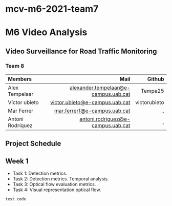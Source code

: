# mcv-m6-2021-team7

# M6 Video Analysis

## Video Surveillance for Road Traffic Monitoring

### Team 8
| Members        |  Mail                           | Github |
| :---           | ---:                            | ---: |
| Alex Tempelaar | alexander.tempelaar@e-campus.uab.cat | Tempe25 |
| Víctor ubieto  | victor.ubieto@e-campus.uab.cat   | victorubieto |
| Mar Ferrer     | mar.ferrerf@e-campus.uab.cat  | .. |
| Antoni Rodríquez| antoni.rodriguez@e-campus.uab.cat  | .. |


## Project Schedule
## Week 1
- Task 1: Detection metrics.
- Task 2: Detection metrics. Temporal analysis.
- Task 3: Optical flow evaluation metrics.
- Task 4: Visual representation optical flow.

```
test code
```

